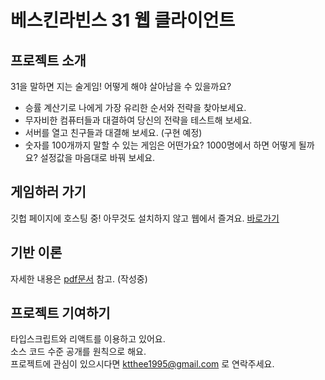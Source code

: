 # 베스킨라빈스 31 웹 클라이언트

## 프로젝트 소개
31을 말하면 지는 술게임! 어떻게 해야 살아남을 수 있을까요?
- 승률 계산기로 나에게 가장 유리한 순서와 전략을 찾아보세요.
- 무자비한 컴퓨터들과 대결하여 당신의 전략을 테스트해 보세요.
- 서버를 열고 친구들과 대결해 보세요. (구현 예정)
- 숫자를 100개까지 말할 수 있는 게임은 어떤가요? 1000명에서 하면 어떻게 될까요? 설정값을 마음대로 바꿔 보세요.

## 게임하러 가기
깃헙 페이지에 호스팅 중! 아무것도 설치하지 않고 웹에서 즐겨요. [바로가기](https://github.com/fifteenmania/baskin-client)

## 기반 이론
자세한 내용은 [pdf문서](https://www.overleaf.com/read/zrhdqqpsdxgp) 참고. (작성중)

## 프로젝트 기여하기
타입스크립트와 리액트를 이용하고 있어요.  
소스 코드 수준 공개를 원칙으로 해요.   
프로젝트에 관심이 있으시다면 <ktthee1995@gmail.com> 로 연락주세요.